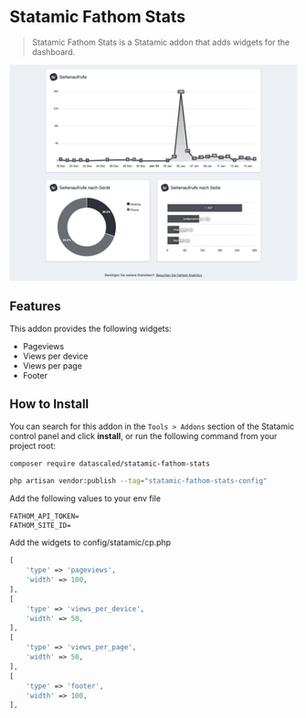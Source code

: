 # Statamic Fathom Stats

> Statamic Fathom Stats is a Statamic addon that adds widgets for the dashboard.

![Preview](https://raw.githubusercontent.com/datascaled/statamic-fathom-stats/master/assets/preview.png)

## Features

This addon provides the following widgets:

- Pageviews
- Views per device
- Views per page
- Footer

## How to Install

You can search for this addon in the `Tools > Addons` section of the Statamic control panel and click **install**, or run the following command from your project root:

``` bash
composer require datascaled/statamic-fathom-stats
```

``` bash
php artisan vendor:publish --tag="statamic-fathom-stats-config"
```

Add the following values to your env file

``` env
FATHOM_API_TOKEN=
FATHOM_SITE_ID=
```

Add the widgets to config/statamic/cp.php

``` php
[
    'type' => 'pageviews',
    'width' => 100,
],
[
    'type' => 'views_per_device',
    'width' => 50,
],
[
    'type' => 'views_per_page',
    'width' => 50,
],
[
    'type' => 'footer',
    'width' => 100,
],
```

